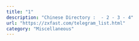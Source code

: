 ```yaml
---
title: "1"
description: "Chinese Directory :  - 2 - 3 - 4"
url: "https://zxfast.com/telegram_list.html"
category: "Miscellaneous"
---
```

